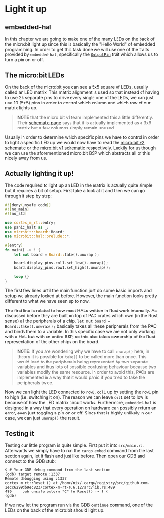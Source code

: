 # Light it up
## embedded-hal

In this chapter we are going to make one of the many LEDs on the back of the micro:bit light up since this is
basically the "Hello World" of embedded programming. In order to get this task done we will use one of the traits
provided by `embedded-hal`, specifically the [`OutputPin`] trait which allows us to turn a pin on or off.

[`OutputPin`]: https://docs.rs/embedded-hal/0.2.6/embedded_hal/digital/v2/trait.OutputPin.html

## The micro:bit LEDs

On the back of the micro:bit you can see a 5x5 square of LEDs, usually called an LED matrix. This matrix alignment is
used so that instead of having to use 25 separate pins to drive every single one of the LEDs, we can just use 10 (5+5) pins in
order to control which column and which row of our matrix lights up.

> **NOTE** that the micro:bit v1 team implemented this a little differently. Their [schematic page] says
> that it is actually implemented as a 3x9 matrix but a few columns simply remain unused.

Usually in order to determine which specific pins we have to control in
order to light a specific LED up we would now have to read the
[micro:bit v2 schematic] or the [micro:bit v1 schematic] respectively.
Luckily for us though we can use the aforementioned micro:bit BSP
which abstracts all of this nicely away from us.

[schematic page]: https://tech.microbit.org/hardware/schematic/
[micro:bit v2 schematic]: https://github.com/microbit-foundation/microbit-v2-hardware/blob/main/V2/MicroBit_V2.0.0_S_schematic.PDF
[micro:bit v1 schematic]: https://github.com/bbcmicrobit/hardware/blob/master/V1.5/SCH_BBC-Microbit_V1.5.PDF

## Actually lighting it up!

The code required to light up an LED in the matrix is actually quite simple but it requires a bit of setup. First take
a look at it and then we can go through it step by step:

```rust
#![deny(unsafe_code)]
#![no_main]
#![no_std]

use cortex_m_rt::entry;
use panic_halt as _;
use microbit::board::Board;
use microbit::hal::prelude::*;

#[entry]
fn main() -> ! {
    let mut board = Board::take().unwrap();

    board.display_pins.col1.set_low().unwrap();
    board.display_pins.row1.set_high().unwrap();

    loop {}
}
```

The first few lines until the main function just do some basic imports and setup we already looked at before.
However, the main function looks pretty different to what we have seen up to now.

The first line is related to how most HALs written in Rust work internally.
As discussed before they are built on top of PAC crates which own (in the Rust sense)
all the peripherals of a chip. `let mut board = Board::take().unwrap();` basically takes all
these peripherals from the PAC and binds them to a variable. In this specific case we are
not only working with a HAL but with an entire BSP, so this also takes ownership
of the Rust representation of the other chips on the board.

> **NOTE**: If you are wondering why we have to call `unwrap()` here, in theory it is possible for `take()` to be called
> more than once. This would lead to the peripherals being represented by two separate variables and thus lots of
> possible confusing behaviour because two variables modify the same resource. In order to avoid this, PACs are
> implemented in a way that it would panic if you tried to take the peripherals twice.

Now we can light the LED connected to `row1`, `col1` up by setting the `row1` pin to high (i.e. switching it on).
The reason we can leave `col1` set to low is because of how the LED matrix circuit works. Furthermore, `embedded-hal` is
designed in a way that every operation on hardware can possibly return an error, even just toggling a pin on or off. Since
that is highly unlikely in our case, we can just `unwrap()` the result.

## Testing it

Testing our little program is quite simple. First put it into `src/main.rs`. Afterwards we simply have to run the
`cargo embed` command from the last section again, let it flash and just like before. Then open our GDB and connect
to the GDB stub:

```
$ # Your GDB debug command from the last section
(gdb) target remote :1337
Remote debugging using :1337
cortex_m_rt::Reset () at /home/nix/.cargo/registry/src/github.com-1ecc6299db9ec823/cortex-m-rt-0.6.12/src/lib.rs:489
489     pub unsafe extern "C" fn Reset() -> ! {
(gdb)
```

If we now let the program run via the GDB `continue` command, one of the LEDs on the back of the micro:bit should light
up.
